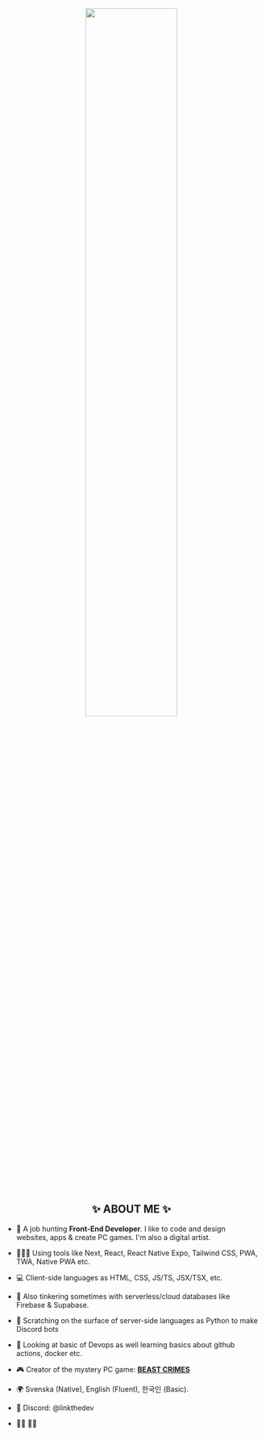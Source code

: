 <div align="center">
  
  <img src="https://i.imgur.com/gLUwr3g.gif" width="60%" />
  </div>
  
  <h2 align="center">✨ ABOUT ME ✨</h2>

- 🐧 A job hunting **Front-End Developer**. I like to code and design websites, apps & create PC games. I'm also a digital artist.
  
- 👨🏻‍💻 Using tools like Next, React, React Native Expo, Tailwind CSS, PWA, TWA, Native PWA etc.
  
-  💻 Client-side languages as HTML, CSS, JS/TS, JSX/TSX, etc.

- 💾 Also tinkering sometimes with serverless/cloud databases like Firebase & Supabase.
  
- 💽 Scratching on the surface of server-side languages as Python to make Discord bots 
  
- 🛜 Looking at basic of Devops as well learning basics about github actions, docker etc.
  
- 🎮 Creator of the mystery PC game: [**BEAST CRIMES**](https://www.beastcrimes.com/)
  
- 🌍 Svenska (Native), English (Fluent), 한국인 (Basic).

- 📧 Discord: @linkthedev
  
- 🏳️‍🌈 🏳️‍⚧️
